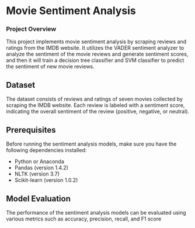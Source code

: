 # Movie Sentiment Analysis

### Project Overview
This project implements movie sentiment analysis by scraping reviews and ratings from the IMDB website. It utilizes the VADER sentiment analyzer to analyze the sentiment of the movie reviews and generate sentiment scores, and then it will train a decision tree classifier and SVM classifier to predict the sentiment of new movie reviews.

## Dataset

The dataset consists of reviews and ratings of seven movies collected by scraping the IMDB website. Each review is labeled with a sentiment score, indicating the overall sentiment of the review (positive, negative, or neutral).

## Prerequisites

Before running the sentiment analysis models, make sure you have the following dependencies installed:

- Python or Anaconda
- Pandas (version 1.4.2)
- NLTK (version 3.7)
- Scikit-learn (version 1.0.2)

## Model Evaluation

The performance of the sentiment analysis models can be evaluated using various metrics such as accuracy, precision, recall, and F1 score
